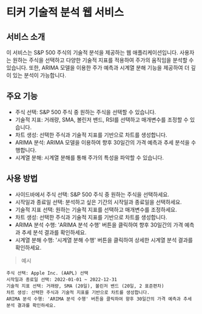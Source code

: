 # 티커 기술적 분석 웹 서비스
## 서비스 소개
이 서비스는 S&P 500 주식의 기술적 분석을 제공하는 웹 애플리케이션입니다. 사용자는 원하는 주식을 선택하고 다양한 기술적 지표를 적용하여 주가의 움직임을 분석할 수 있습니다. 또한, ARIMA 모델을 이용한 주가 예측과 시계열 분해 기능을 제공하여 더 깊이 있는 분석이 가능합니다.

## 주요 기능
- 주식 선택: S&P 500 주식 중 원하는 주식을 선택할 수 있습니다.
- 기술적 지표: 거래량, SMA, 볼린저 밴드, RSI를 선택하고 매개변수를 조정할 수 있습니다.
- 차트 생성: 선택한 주식과 기술적 지표를 기반으로 차트를 생성합니다.
- ARIMA 분석: ARIMA 모델을 이용하여 향후 30일간의 가격 예측과 추세 분석을 수행합니다.
- 시계열 분해: 시계열 분해를 통해 주가의 특성을 파악할 수 있습니다.

## 사용 방법
- 사이드바에서 주식 선택: S&P 500 주식 중 원하는 주식을 선택하세요.
- 시작일과 종료일 선택: 분석하고 싶은 기간의 시작일과 종료일을 선택하세요.
- 기술적 지표 선택: 원하는 기술적 지표를 선택하고 매개변수를 조정하세요.
- 차트 생성: 선택한 주식과 기술적 지표를 기반으로 차트를 생성합니다.
- ARIMA 분석 수행: 'ARIMA 분석 수행' 버튼을 클릭하여 향후 30일간의 가격 예측과 추세 분석 결과를 확인하세요.
- 시계열 분해 수행: '시계열 분해 수행' 버튼을 클릭하여 상세한 시계열 분석 결과를 확인하세요.

> 예시
```
주식 선택: Apple Inc. (AAPL) 선택
시작일과 종료일 선택: 2022-01-01 ~ 2022-12-31
기술적 지표 선택: 거래량, SMA (20일), 볼린저 밴드 (20일, 2 표준편차)
차트 생성: 선택한 주식과 기술적 지표를 기반으로 차트를 생성합니다.
ARIMA 분석 수행: 'ARIMA 분석 수행' 버튼을 클릭하여 향후 30일간의 가격 예측과 추세 분석 결과를 확인하세요.
```
